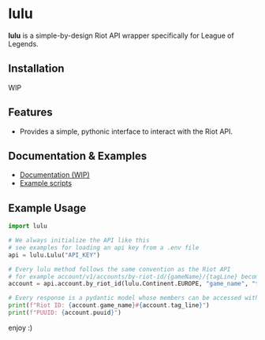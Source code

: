 # lulu

**lulu** is a simple-by-design Riot API wrapper specifically for League of Legends.

## Installation

WIP

## Features

- Provides a simple, pythonic interface to interact with the Riot API.

## Documentation & Examples

- [Documentation (WIP)](/)
- [Example scripts](https://github.com/diodemusic/lulu/tree/master/examples)

## Example Usage

```py
import lulu

# We always initialize the API like this
# see examples for loading an api key from a .env file
api = lulu.Lulu("API_KEY")

# Every lulu method follows the same convention as the Riot API
# for example account/v1/accounts/by-riot-id/{gameName}/{tagLine} becomes the following
account = api.account.by_riot_id(lulu.Continent.EUROPE, "game_name", "tag_line")

# Every response is a pydantic model whose members can be accessed with dot notation
print(f"Riot ID: {account.game_name}#{account.tag_line}")
print(f"PUUID: {account.puuid}")
```

enjoy :)
